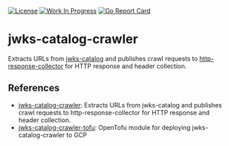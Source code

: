[![License](https://img.shields.io/badge/license-MIT-blue)](https://opensource.org/licenses/MIT) [![Work In Progress](https://img.shields.io/badge/Status-Work%20In%20Progress-yellow)](https://guide.unitvectorylabs.com/bestpractices/status/#work-in-progress) [![Go Report Card](https://goreportcard.com/badge/github.com/UnitVectorY-Labs/jwks-catalog-crawler)](https://goreportcard.com/report/github.com/UnitVectorY-Labs/jwks-catalog-crawler)

# jwks-catalog-crawler

Extracts URLs from [jwks-catalog](https://github.com/UnitVectorY-Labs/jwks-catalog) and publishes crawl requests to [http-response-collector](https://github.com/UnitVectorY-Labs/http-response-collector) for HTTP response and header collection.

## References

- [jwks-catalog-crawler](https://github.com/UnitVectorY-Labs/jwks-catalog-crawler): Extracts URLs from jwks-catalog and publishes crawl requests to http-response-collector for HTTP response and header collection.
- [jwks-catalog-crawler-tofu](https://github.com/UnitVectorY-Labs/jwks-catalog-crawler-tofu): OpenTofu module for deploying jwks-catalog-crawler to GCP
